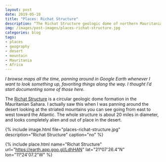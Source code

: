 ```yaml
---
layout: post
date: 2019-05-10
title: "Places: Richat Structure"
description: “The Richat Structure geologic dome of northern Mauritania.”
img: /images/post-images/places-richat-structure.jpg
categories: blog
tags:
- places
- geography
- desert
- mountain
- Mauritania
- Africa
---
```


_I browse maps all the time, panning around in Google Earth whenever I want to look something up, favoriting things along the way. I thought I’d start documenting some of those here._

The [Richat Structure](https://en.wikipedia.org/wiki/Richat_Structure "Richat Structure") is a circular geologic dome formation in the Mauritanian Sahara. I actually saw this when I was panning around the desert looking at the striated mountains you can see going from east to west toward the Atlantic. The whole structure is about 20 miles in diameter, and looks completely alien and out of place in the desert.

{% include image.html file="places-richat-structure.jpg" description="Richat Structure" caption="no" %}

{% include place.html name="Richat Structure" url="https://earth.app.goo.gl/LdhHAN" lat="21°07'26.4\"N" lon="11°24'07.2\"W" %}
